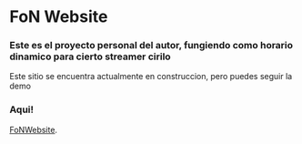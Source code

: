 # FoN Website

### Este es el proyecto personal del autor, fungiendo como horario dinamico para cierto streamer cirilo

Este sitio se encuentra actualmente en construccion, pero puedes seguir la demo 
### Aqui!

[FoNWebsite](https://avenaquaker.github.io/MilgatitosWEEKLYPAGE/index.html).
